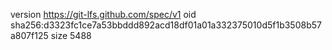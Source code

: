 version https://git-lfs.github.com/spec/v1
oid sha256:d3323fc1ce7a53bbddd892acd18df01a01a332375010d5f1b3508b57a807f125
size 5488

